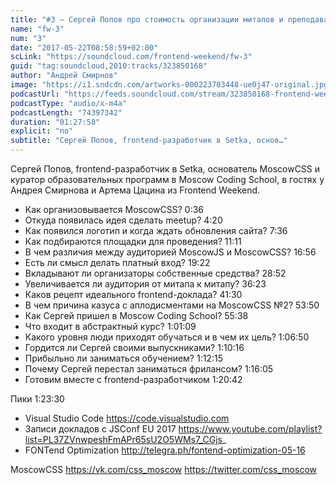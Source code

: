```yaml
---
title: "#3 – Сергей Попов про стоимость организации митапов и преподавание"
name: "fw-3"
num: "3"
date: "2017-05-22T08:58:59+02:00"
scLink: "https://soundcloud.com/frontend-weekend/fw-3"
guid: "tag:soundcloud,2010:tracks/323850168"
author: "Андрей Смирнов"
image: "https://i1.sndcdn.com/artworks-000223703448-ue0j47-original.jpg"
podcastUrl: "https://feeds.soundcloud.com/stream/323850168-frontend-weekend-fw-3.m4a"
podcastType: "audio/x-m4a"
podcastLength: "74397342"
duration: "01:27:58"
explicit: "no"
subtitle: "Сергей Попов, frontend-разработчик в Setka, основ…"
---
```

Сергей Попов, frontend-разработчик в Setka, основатель MoscowCSS и куратор образовательных программ в Moscow Coding School, в гостях у Андрея Смирнова и Артема Цацина из Frontend Weekend.

- Как организовывается MoscowCSS? 0:36
- Откуда появилась идея сделать meetup? 4:20
- Как появился логотип и когда ждать обновления сайта? 7:36
- Как подбираются площадки для проведения? 11:11
- В чем различия между аудиторией MoscowJS и MoscowCSS? 16:56
- Есть ли смысл делать платный вход? 19:22
- Вкладывают ли организаторы собственные средства? 28:52
- Увеличивается ли аудитория от митапа к митапу? 36:23
- Каков рецепт идеального frontend-доклада? 41:30
- В чем причина казуса с аплодисментами на MoscowCSS №2? 53:50
- Как Сергей пришел в Moscow Coding School? 55:38
- Что входит в абстрактный курс? 1:01:09
- Какого уровня люди приходят обучаться и в чем их цель? 1:06:50
- Гордится ли Сергей своими выпускниками? 1:10:16
- Прибыльно ли заниматься обучением? 1:12:15
- Почему Сергей перестал заниматься фрилансом? 1:16:05
- Готовим вместе с frontend-разработчиком 1:20:42

Пики 1:23:30
- Visual Studio Code https://code.visualstudio.com
- Записи докладов с JSConf EU 2017 https://www.youtube.com/playlist?list=PL37ZVnwpeshFmAPr65sU2O5WMs7_CGjs_
- FONTend Optimization http://telegra.ph/fontend-optimization-05-16

MoscowCSS
https://vk.com/css_moscow
https://twitter.com/css_moscow